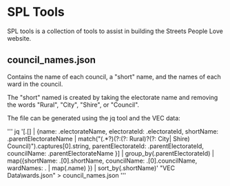 # SPL Tools

SPL tools is a collection of tools to assist in building the Streets People Love website.

## council_names.json

Contains the name of each council, a "short" name, and the names of each ward in the council.

The "short" named is created by taking the electorate name and removing the words "Rural", "City", "Shire", or "Council".

The file can be generated using the jq tool and the VEC data:

'''
jq '[.[] | {name: .electorateName, electorateId: .electorateId, shortName: .parentElectorateName | match("(.*?)(?:(?: Rural)?(?: City| Shire) Council)").captures[0].string, parentElectorateId: .parentElectorateId, councilName: .parentElectorateName }] | group_by(.parentElectorateId) | map({shortName: .[0].shortName, councilName: .[0].councilName, wardNames: . | map(.name) }) | sort_by(.shortName)' "VEC Data\wards.json" > council_names.json
'''
